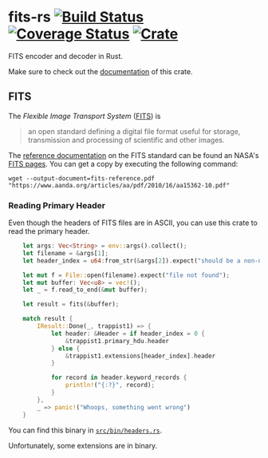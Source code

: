 # fits-rs [![Build Status](https://travis-ci.org/fifth-postulate/fits-rs.svg?branch=master)](https://travis-ci.org/fifth-postulate/fits-rs) [![Coverage Status](https://coveralls.io/repos/github/fifth-postulate/fits-rs/badge.svg?branch=master)](https://coveralls.io/github/fifth-postulate/fits-rs?branch=master) [![Crate](https://img.shields.io/crates/v/fits-rs.svg)](https://crates.io/crates/fits-rs)
FITS encoder and decoder in Rust.

Make sure to check out the [documentation][] of this crate.

## FITS
The *Flexible Image Transport System* ([FITS][fits]) is 

> an open standard defining a digital file format useful for storage,
> transmission and processing of scientific and other images. 

The [reference documentation][reference] on the FITS standard can be found an
NASA's [FITS pages][fits-homepage]. You can get a copy by executing the
following command:

```plain
wget --output-document=fits-reference.pdf "https://www.aanda.org/articles/aa/pdf/2010/16/aa15362-10.pdf"
```

### Reading Primary Header
Even though the headers of FITS files are in ASCII, you can use this crate to
read the primary header.

```rust
    let args: Vec<String> = env::args().collect();
    let filename = &args[1];
    let header_index = u64:from_str(&args[2]).expect("should be a non-negative number");

    let mut f = File::open(filename).expect("file not found");
    let mut buffer: Vec<u8> = vec!();
    let _ = f.read_to_end(&mut buffer);

    let result = fits(&buffer);

    match result {
        IResult::Done(_, trappist1) => {
            let header: &Header = if header_index = 0 {
                &trappist1.primary_hdu.header
            } else {
                &trappist1.extensions[header_index].header
            }

            for record in header.keyword_records {
                println!("{:?}", record);
            }
        },
        _ => panic!("Whoops, something went wrong")
    }
```

You can find this binary in [`src/bin/headers.rs`](https://github.com/fifth-postulate/fits-rs/blob/master/src/bin/headers.rs).

Unfortunately, some extensions are in binary.

[fits]: https://en.wikipedia.org/wiki/FITS
[reference]: https://fits.gsfc.nasa.gov/fits_standard.html
[fits-homepage]: https://fits.gsfc.nasa.gov/fits_standard.html
[documentation]: http://fifth-postulate/fits-rs/ 
